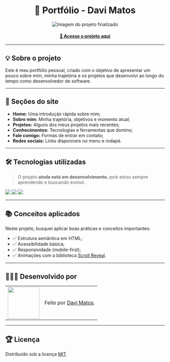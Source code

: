 <h1 align="center">🚀 Portfólio - Davi Matos</h1>

<p align="center">
  <img src="assets/images/projects/portifolio.png" alt="Imagem do projeto finalizado" />
</p>

<h4 align="center"><a href="https://portifolio-drab-nine-73.vercel.app/" target="_blank">🔗 Acesse o projeto aqui</a></h4>

---

## 💡 Sobre o projeto

Este é meu portfólio pessoal, criado com o objetivo de apresentar um pouco sobre mim, minha trajetória e os projetos que desenvolvi ao longo do tempo como desenvolvedor de software.

---

## 📄 Seções do site

- **Home:** Uma introdução rápida sobre mim;
- **Sobre mim:** Minha trajetória, objetivos e momento atual;
- **Projetos:** Alguns dos meus projetos mais recentes;
- **Conhecimentos:** Tecnologias e ferramentas que domino;
- **Fale comigo:** Formas de entrar em contato;
- **Redes sociais:** Links disponíveis no menu e rodapé.

---

## 🛠 Tecnologias utilizadas

> O projeto **ainda está em desenvolvimento**, pois estou sempre aprendendo e buscando evoluir.

<div>
  <img src="https://img.shields.io/badge/HTML5-E34F26?style=for-the-badge&logo=html5&logoColor=white" />
  <img src="https://img.shields.io/badge/CSS3-1572B6?style=for-the-badge&logo=css3&logoColor=white" />
  <img src="https://img.shields.io/badge/JavaScript-F7DF1E?style=for-the-badge&logo=javascript&logoColor=black" />
</div>

---

## 📚 Conceitos aplicados

Neste projeto, busquei aplicar boas práticas e conceitos importantes:

- ✅ Estrutura semântica em HTML;
- ✅ Acessibilidade básica;
- ✅ Responsividade (mobile-first);
- ✅ Animações com a biblioteca [Scroll Reveal](https://scrollrevealjs.org).

---

## 👨🏿‍💻 Desenvolvido por

<table>
  <tr>
    <td>
      <img src="" width="100px" />
    </td>
    <td>
      Feito por <a href="https://github.com/davimatosms" target="_blank">Davi Matos</a>.
    </td>
  </tr>
</table>

---

## 🏆 Licença

Distribuído sob a licença [MIT](./LICENSE).
